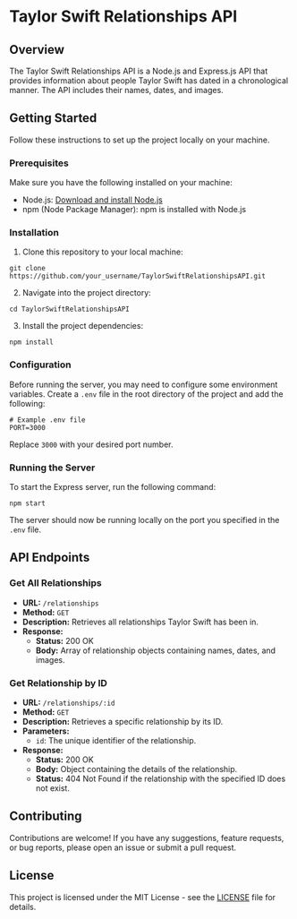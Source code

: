# Taylor Swift Relationships API

## Overview

The Taylor Swift Relationships API is a Node.js and Express.js API that provides information about people Taylor Swift has dated in a chronological manner. The API includes their names, dates, and images.

## Getting Started

Follow these instructions to set up the project locally on your machine.

### Prerequisites

Make sure you have the following installed on your machine:

- Node.js: [Download and install Node.js](https://nodejs.org/)
- npm (Node Package Manager): npm is installed with Node.js

### Installation

1. Clone this repository to your local machine:

```
git clone https://github.com/your_username/TaylorSwiftRelationshipsAPI.git
```

2. Navigate into the project directory:

```
cd TaylorSwiftRelationshipsAPI
```

3. Install the project dependencies:

```
npm install
```

### Configuration

Before running the server, you may need to configure some environment variables. Create a `.env` file in the root directory of the project and add the following:

```
# Example .env file
PORT=3000
```

Replace `3000` with your desired port number.

### Running the Server

To start the Express server, run the following command:

```
npm start
```

The server should now be running locally on the port you specified in the `.env` file.

## API Endpoints

### Get All Relationships

- **URL:** `/relationships`
- **Method:** `GET`
- **Description:** Retrieves all relationships Taylor Swift has been in.
- **Response:**
  - **Status:** 200 OK
  - **Body:** Array of relationship objects containing names, dates, and images.

### Get Relationship by ID

- **URL:** `/relationships/:id`
- **Method:** `GET`
- **Description:** Retrieves a specific relationship by its ID.
- **Parameters:**
  - `id`: The unique identifier of the relationship.
- **Response:**
  - **Status:** 200 OK
  - **Body:** Object containing the details of the relationship.
  - **Status:** 404 Not Found if the relationship with the specified ID does not exist.

## Contributing

Contributions are welcome! If you have any suggestions, feature requests, or bug reports, please open an issue or submit a pull request.

## License

This project is licensed under the MIT License - see the [LICENSE](LICENSE) file for details.

 
